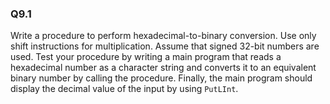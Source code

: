 ### Q9.1

Write a procedure to perform hexadecimal-to-binary conversion. Use only shift instructions for multiplication. Assume that signed 32-bit numbers are used. Test your procedure by writing a main program that reads a hexadecimal number as a character string and converts it to an equivalent binary number by calling the procedure. Finally, the main program should display the decimal value of the input by using `PutLInt`.